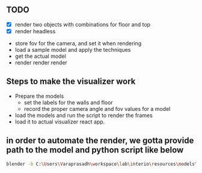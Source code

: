 ## TODO
 
- [x] render two objects with combinations for floor and top
- [x] render headless
- store fov for the camera, and set it when rendering
- load a sample model and apply the techniques 
- get the actual model
- render render render

## Steps to make the visualizer work

- Prepare the models
    - set the labels for the walls and floor
    - record the proper camera angle and fov values for a model
- load the models and run the script to render the frames
- load it to actual visualizer react app.


## in order to automate the render, we gotta provide path to the model and python script like below

```bash
blender -b C:\Users\Varaprasadh\workspace\lab\interio\resources\models\interior.blend -P C:\Users\Varaprasadh\workspace\lab\interio\resources\python\rendering_basic_interior_with_labels.py
```


